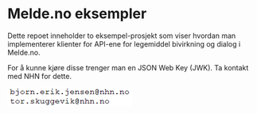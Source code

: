 # Melde.no eksempler

Dette repoet inneholder to eksempel-prosjekt som viser hvordan man implementerer klienter for API-ene for legemiddel bivirkning og dialog i Melde.no.

For å kunne kjøre disse trenger man en JSON Web Key (JWK). Ta kontakt med NHN for dette.

![Epost-adresser](https://github.com/NorskHelsenett/Melde.no-eksempler/blob/main/.figures/email.png)
